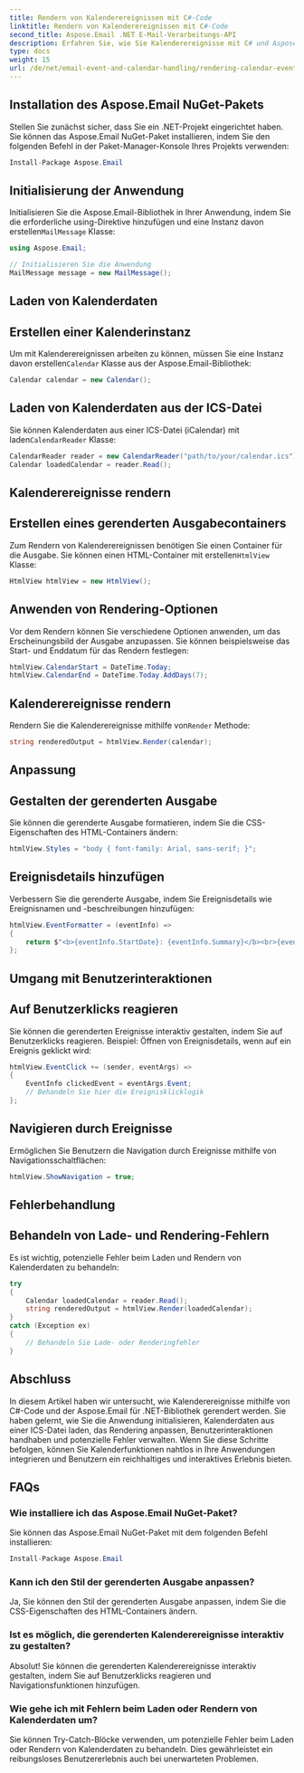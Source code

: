 ```yaml
---
title: Rendern von Kalenderereignissen mit C#-Code
linktitle: Rendern von Kalenderereignissen mit C#-Code
second_title: Aspose.Email .NET E-Mail-Verarbeitungs-API
description: Erfahren Sie, wie Sie Kalenderereignisse mit C# und Aspose.Email für .NET rendern. Erstellen Sie ganz einfach interaktive Zeitpläne.
type: docs
weight: 15
url: /de/net/email-event-and-calendar-handling/rendering-calendar-events-using-csharp-code/
---
```


## Installation des Aspose.Email NuGet-Pakets

Stellen Sie zunächst sicher, dass Sie ein .NET-Projekt eingerichtet haben. Sie können das Aspose.Email NuGet-Paket installieren, indem Sie den folgenden Befehl in der Paket-Manager-Konsole Ihres Projekts verwenden:

```csharp
Install-Package Aspose.Email
```

## Initialisierung der Anwendung

 Initialisieren Sie die Aspose.Email-Bibliothek in Ihrer Anwendung, indem Sie die erforderliche using-Direktive hinzufügen und eine Instanz davon erstellen`MailMessage` Klasse:

```csharp
using Aspose.Email;

// Initialisieren Sie die Anwendung
MailMessage message = new MailMessage();
```

## Laden von Kalenderdaten

## Erstellen einer Kalenderinstanz

 Um mit Kalenderereignissen arbeiten zu können, müssen Sie eine Instanz davon erstellen`Calendar` Klasse aus der Aspose.Email-Bibliothek:

```csharp
Calendar calendar = new Calendar();
```

## Laden von Kalenderdaten aus der ICS-Datei

 Sie können Kalenderdaten aus einer ICS-Datei (iCalendar) mit laden`CalendarReader` Klasse:

```csharp
CalendarReader reader = new CalendarReader("path/to/your/calendar.ics");
Calendar loadedCalendar = reader.Read();
```

## Kalenderereignisse rendern

## Erstellen eines gerenderten Ausgabecontainers

Zum Rendern von Kalenderereignissen benötigen Sie einen Container für die Ausgabe. Sie können einen HTML-Container mit erstellen`HtmlView` Klasse:

```csharp
HtmlView htmlView = new HtmlView();
```

## Anwenden von Rendering-Optionen

Vor dem Rendern können Sie verschiedene Optionen anwenden, um das Erscheinungsbild der Ausgabe anzupassen. Sie können beispielsweise das Start- und Enddatum für das Rendern festlegen:

```csharp
htmlView.CalendarStart = DateTime.Today;
htmlView.CalendarEnd = DateTime.Today.AddDays(7);
```

## Kalenderereignisse rendern

 Rendern Sie die Kalenderereignisse mithilfe von`Render` Methode:

```csharp
string renderedOutput = htmlView.Render(calendar);
```

## Anpassung

## Gestalten der gerenderten Ausgabe

Sie können die gerenderte Ausgabe formatieren, indem Sie die CSS-Eigenschaften des HTML-Containers ändern:

```csharp
htmlView.Styles = "body { font-family: Arial, sans-serif; }";
```

## Ereignisdetails hinzufügen

Verbessern Sie die gerenderte Ausgabe, indem Sie Ereignisdetails wie Ereignisnamen und -beschreibungen hinzufügen:

```csharp
htmlView.EventFormatter = (eventInfo) =>
{
    return $"<b>{eventInfo.StartDate}: {eventInfo.Summary}</b><br>{eventInfo.Description}<br><br>";
};
```

## Umgang mit Benutzerinteraktionen

## Auf Benutzerklicks reagieren

Sie können die gerenderten Ereignisse interaktiv gestalten, indem Sie auf Benutzerklicks reagieren. Beispiel: Öffnen von Ereignisdetails, wenn auf ein Ereignis geklickt wird:

```csharp
htmlView.EventClick += (sender, eventArgs) =>
{
    EventInfo clickedEvent = eventArgs.Event;
    // Behandeln Sie hier die Ereignisklicklogik
};
```

## Navigieren durch Ereignisse

Ermöglichen Sie Benutzern die Navigation durch Ereignisse mithilfe von Navigationsschaltflächen:

```csharp
htmlView.ShowNavigation = true;
```

## Fehlerbehandlung

## Behandeln von Lade- und Rendering-Fehlern

Es ist wichtig, potenzielle Fehler beim Laden und Rendern von Kalenderdaten zu behandeln:

```csharp
try
{
    Calendar loadedCalendar = reader.Read();
    string renderedOutput = htmlView.Render(loadedCalendar);
}
catch (Exception ex)
{
    // Behandeln Sie Lade- oder Renderingfehler
}
```

## Abschluss

In diesem Artikel haben wir untersucht, wie Kalenderereignisse mithilfe von C#-Code und der Aspose.Email für .NET-Bibliothek gerendert werden. Sie haben gelernt, wie Sie die Anwendung initialisieren, Kalenderdaten aus einer ICS-Datei laden, das Rendering anpassen, Benutzerinteraktionen handhaben und potenzielle Fehler verwalten. Wenn Sie diese Schritte befolgen, können Sie Kalenderfunktionen nahtlos in Ihre Anwendungen integrieren und Benutzern ein reichhaltiges und interaktives Erlebnis bieten.

## FAQs

### Wie installiere ich das Aspose.Email NuGet-Paket?

Sie können das Aspose.Email NuGet-Paket mit dem folgenden Befehl installieren:
```csharp
Install-Package Aspose.Email
```

### Kann ich den Stil der gerenderten Ausgabe anpassen?

Ja, Sie können den Stil der gerenderten Ausgabe anpassen, indem Sie die CSS-Eigenschaften des HTML-Containers ändern.

### Ist es möglich, die gerenderten Kalenderereignisse interaktiv zu gestalten?

Absolut! Sie können die gerenderten Kalenderereignisse interaktiv gestalten, indem Sie auf Benutzerklicks reagieren und Navigationsfunktionen hinzufügen.

### Wie gehe ich mit Fehlern beim Laden oder Rendern von Kalenderdaten um?

Sie können Try-Catch-Blöcke verwenden, um potenzielle Fehler beim Laden oder Rendern von Kalenderdaten zu behandeln. Dies gewährleistet ein reibungsloses Benutzererlebnis auch bei unerwarteten Problemen.